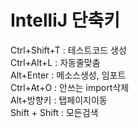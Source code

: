 # IntelliJ 단축키

Ctrl+Shift+T : 테스트코드 생성  
Ctrl+Alt+L : 자동줄맞춤  
Alt+Enter : 메소스생성, 임포트  
Ctrl+At+O : 안쓰는 import삭제  
Alt+방향키 : 탭페이지이동  
Shift + Shift : 모든검색
